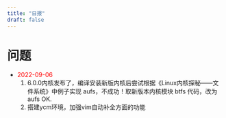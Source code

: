 ```yaml
---
title: "日报"
draft: false
---
```

# 问题
- <font color="red">2022-09-06</font>
    1. 6.0.0内核发布了，编译安装新版内核后尝试根据《Linux内核探秘——文件系统》中例子实现 aufs，不成功！取新版本内核模块 btfs 代码，改为 aufs OK.
    2. 搭建ycm环境，加强vim自动补全方面的功能
